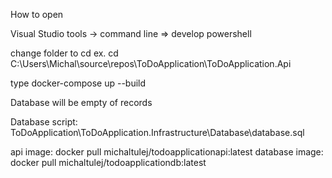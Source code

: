 How to open

Visual Studio
tools -> command line => develop powershell

change folder to cd ex. cd C:\Users\Michal\source\repos\ToDoApplication\ToDoApplication.Api

type
docker-compose up --build

Database will be empty of records







Database script: ToDoApplication\ToDoApplication.Infrastructure\Database\database.sql

api image:      docker pull michaltulej/todoapplicationapi:latest
database image: docker pull michaltulej/todoapplicationdb:latest

